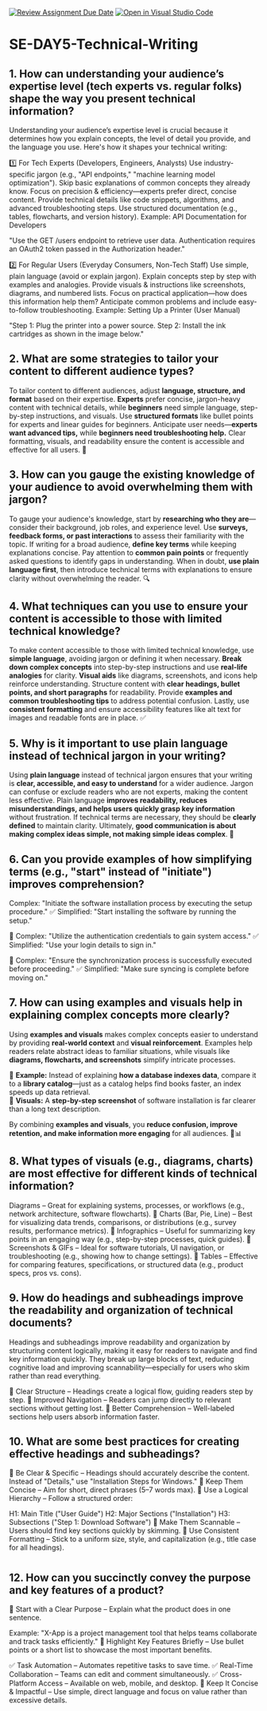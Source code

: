 [![Review Assignment Due Date](https://classroom.github.com/assets/deadline-readme-button-22041afd0340ce965d47ae6ef1cefeee28c7c493a6346c4f15d667ab976d596c.svg)](https://classroom.github.com/a/zsAR-pyY)
[![Open in Visual Studio Code](https://classroom.github.com/assets/open-in-vscode-2e0aaae1b6195c2367325f4f02e2d04e9abb55f0b24a779b69b11b9e10269abc.svg)](https://classroom.github.com/online_ide?assignment_repo_id=18480492&assignment_repo_type=AssignmentRepo)
# SE-DAY5-Technical-Writing
## 1. How can understanding your audience’s expertise level (tech experts vs. regular folks) shape the way you present technical information?
Understanding your audience’s expertise level is crucial because it determines how you explain concepts, the level of detail you provide, and the language you use. Here's how it shapes your technical writing:

1️⃣ For Tech Experts (Developers, Engineers, Analysts)
Use industry-specific jargon (e.g., "API endpoints," "machine learning model optimization").
Skip basic explanations of common concepts they already know.
Focus on precision & efficiency—experts prefer direct, concise content.
Provide technical details like code snippets, algorithms, and advanced troubleshooting steps.
Use structured documentation (e.g., tables, flowcharts, and version history).
Example: API Documentation for Developers

"Use the GET /users endpoint to retrieve user data. Authentication requires an OAuth2 token passed in the Authorization header."

2️⃣ For Regular Users (Everyday Consumers, Non-Tech Staff)
Use simple, plain language (avoid or explain jargon).
Explain concepts step by step with examples and analogies.
Provide visuals & instructions like screenshots, diagrams, and numbered lists.
Focus on practical application—how does this information help them?
Anticipate common problems and include easy-to-follow troubleshooting.
Example: Setting Up a Printer (User Manual)

"Step 1: Plug the printer into a power source. Step 2: Install the ink cartridges as shown in the image below."
## 2. What are some strategies to tailor your content to different audience types?
To tailor content to different audiences, adjust **language, structure, and format** based on their expertise. **Experts** prefer concise, jargon-heavy content with technical details, while **beginners** need simple language, step-by-step instructions, and visuals. Use **structured formats** like bullet points for experts and linear guides for beginners. Anticipate user needs—**experts want advanced tips,** while **beginners need troubleshooting help.** Clear formatting, visuals, and readability ensure the content is accessible and effective for all users. 🎯
## 3. How can you gauge the existing knowledge of your audience to avoid overwhelming them with jargon?
To gauge your audience's knowledge, start by **researching who they are**—consider their background, job roles, and experience level. Use **surveys, feedback forms, or past interactions** to assess their familiarity with the topic. If writing for a broad audience, **define key terms** while keeping explanations concise. Pay attention to **common pain points** or frequently asked questions to identify gaps in understanding. When in doubt, **use plain language first**, then introduce technical terms with explanations to ensure clarity without overwhelming the reader. 🔍
## 4. What techniques can you use to ensure your content is accessible to those with limited technical knowledge?
To make content accessible to those with limited technical knowledge, use **simple language**, avoiding jargon or defining it when necessary. **Break down complex concepts** into step-by-step instructions and use **real-life analogies** for clarity. **Visual aids** like diagrams, screenshots, and icons help reinforce understanding. Structure content with **clear headings, bullet points, and short paragraphs** for readability. Provide **examples and common troubleshooting tips** to address potential confusion. Lastly, use **consistent formatting** and ensure accessibility features like alt text for images and readable fonts are in place. ✅
## 5. Why is it important to use plain language instead of technical jargon in your writing?
Using **plain language** instead of technical jargon ensures that your writing is **clear, accessible, and easy to understand** for a wider audience. Jargon can confuse or exclude readers who are not experts, making the content less effective. Plain language **improves readability, reduces misunderstandings, and helps users quickly grasp key information** without frustration. If technical terms are necessary, they should be **clearly defined** to maintain clarity. Ultimately, **good communication is about making complex ideas simple, not making simple ideas complex**. 🚀
## 6. Can you provide examples of how simplifying terms (e.g., "start" instead of "initiate") improves comprehension?
Complex: "Initiate the software installation process by executing the setup procedure."
✅ Simplified: "Start installing the software by running the setup."

🔹 Complex: "Utilize the authentication credentials to gain system access."
✅ Simplified: "Use your login details to sign in."

🔹 Complex: "Ensure the synchronization process is successfully executed before proceeding."
✅ Simplified: "Make sure syncing is complete before moving on."
## 7. How can using examples and visuals help in explaining complex concepts more clearly?
Using **examples and visuals** makes complex concepts easier to understand by providing **real-world context** and **visual reinforcement**. Examples help readers relate abstract ideas to familiar situations, while visuals like **diagrams, flowcharts, and screenshots** simplify intricate processes.  

🔹 **Example:** Instead of explaining **how a database indexes data**, compare it to a **library catalog**—just as a catalog helps find books faster, an index speeds up data retrieval.  
🔹 **Visuals:** A **step-by-step screenshot** of software installation is far clearer than a long text description.  

By combining **examples and visuals**, you **reduce confusion, improve retention, and make information more engaging** for all audiences. 🎯📊
## 8. What types of visuals (e.g., diagrams, charts) are most effective for different kinds of technical information?
Diagrams – Great for explaining systems, processes, or workflows (e.g., network architecture, software flowcharts).
🔹 Charts (Bar, Pie, Line) – Best for visualizing data trends, comparisons, or distributions (e.g., survey results, performance metrics).
🔹 Infographics – Useful for summarizing key points in an engaging way (e.g., step-by-step processes, quick guides).
🔹 Screenshots & GIFs – Ideal for software tutorials, UI navigation, or troubleshooting (e.g., showing how to change settings).
🔹 Tables – Effective for comparing features, specifications, or structured data (e.g., product specs, pros vs. cons).
## 9. How do headings and subheadings improve the readability and organization of technical documents?
Headings and subheadings improve readability and organization by structuring content logically, making it easy for readers to navigate and find key information quickly. They break up large blocks of text, reducing cognitive load and improving scannability—especially for users who skim rather than read everything.

🔹 Clear Structure – Headings create a logical flow, guiding readers step by step.
🔹 Improved Navigation – Readers can jump directly to relevant sections without getting lost.
🔹 Better Comprehension – Well-labeled sections help users absorb information faster.
## 10. What are some best practices for creating effective headings and subheadings?
🔹 Be Clear & Specific – Headings should accurately describe the content. Instead of "Details," use "Installation Steps for Windows."
🔹 Keep Them Concise – Aim for short, direct phrases (5–7 words max).
🔹 Use a Logical Hierarchy – Follow a structured order:

H1: Main Title ("User Guide")
H2: Major Sections ("Installation")
H3: Subsections ("Step 1: Download Software")
🔹 Make Them Scannable – Users should find key sections quickly by skimming.
🔹 Use Consistent Formatting – Stick to a uniform size, style, and capitalization (e.g., title case for all headings).
#
## 12. How can you succinctly convey the purpose and key features of a product? 
🔹 Start with a Clear Purpose – Explain what the product does in one sentence.

Example: "X-App is a project management tool that helps teams collaborate and track tasks efficiently."
🔹 Highlight Key Features Briefly – Use bullet points or a short list to showcase the most important benefits.

✅ Task Automation – Automates repetitive tasks to save time.
✅ Real-Time Collaboration – Teams can edit and comment simultaneously.
✅ Cross-Platform Access – Available on web, mobile, and desktop.
🔹 Keep It Concise & Impactful – Use simple, direct language and focus on value rather than excessive details.
